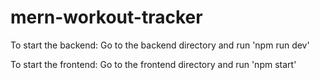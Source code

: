 # mern-workout-tracker

To start the backend: 
Go to the backend directory and run 'npm run dev'

To start the frontend: 
Go to the frontend directory and run 'npm start'
